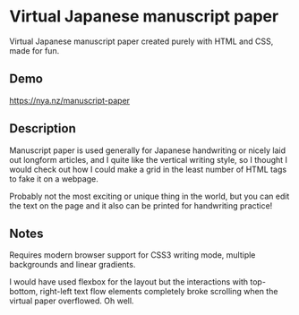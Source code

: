 # Virtual Japanese manuscript paper

Virtual Japanese manuscript paper created purely with HTML and CSS, made for fun.

## Demo
https://nya.nz/manuscript-paper

## Description
Manuscript paper is used generally for Japanese handwriting or nicely laid out
longform articles, and I quite like the vertical writing style, so I thought I would
check out how I could make a grid in the least number of HTML tags to fake it on a webpage.

Probably not the most exciting or unique thing in the world, but you can edit the text on the page
and it also can be printed for handwriting practice!

## Notes
Requires modern browser support for CSS3 writing mode, multiple backgrounds and linear gradients.

I would have used flexbox for the layout but the interactions with top-bottom, right-left
text flow elements completely broke scrolling when the virtual paper overflowed. Oh well.
